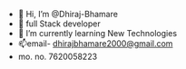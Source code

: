 - 👋 Hi, I’m @Dhiraj-Bhamare
- 👀 full Stack developer
- 🌱 I’m currently learning New Technologies
- 📫email- dhirajbhamare2000@gmail.com
- mo. no. 7620058223

<!---
Dhiraj-Bhamare/Dhiraj-Bhamare is a ✨ special ✨ repository because its `README.md` (this file) appears on your GitHub profile.
You can click the Preview link to take a look at your changes.
--->
